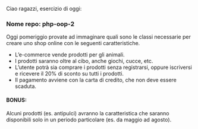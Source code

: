 Ciao ragazzi,
esercizio di oggi:

### Nome repo: php-oop-2

Oggi pomeriggio provate ad immaginare quali sono le classi necessarie per creare uno shop online con le seguenti caratteristiche.
- L’e-commerce vende prodotti per gli animali.
- I prodotti saranno oltre al cibo, anche giochi, cucce, etc.
- L’utente potrà sia comprare i prodotti senza registrarsi, oppure iscriversi e ricevere il 20% di sconto su tutti i prodotti.
- Il pagamento avviene con la carta di credito, che non deve essere scaduta.

#### BONUS:

Alcuni prodotti (es. antipulci) avranno la caratteristica che saranno disponibili solo in un periodo particolare (es. da maggio ad agosto).